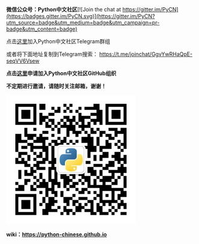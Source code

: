 **微信公众号：Python中文社区**[![Join the chat at https://gitter.im/PyCN](https://badges.gitter.im/PyCN.svg)](https://gitter.im/PyCN?utm_source=badge&utm_medium=badge&utm_campaign=pr-badge&utm_content=badge)

点击[这里](https://t.me/joinchat/GgvYwRHaQpE-seqVV6Vsew)加入Python中文社区Telegram群组

或者将下面地址复制到Telegram搜索：
https://t.me/joinchat/GgvYwRHaQpE-seqVV6Vsew

**点击[这里](http://t.cn/Rir91Y4)申请加入Python中文社区GitHub组织**

**不定期进行邀请，请随时关注邮箱，谢谢！**

![image](https://github.com/Chinese-Python/pythoncn-projects/blob/master/images/Python%E4%B8%AD%E6%96%87%E7%A4%BE%E5%8C%BA%E5%BE%AE%E4%BF%A1%E5%85%AC%E4%BC%97%E5%8F%B7.jpg)

**wiki：https://python-chinese.github.io**
